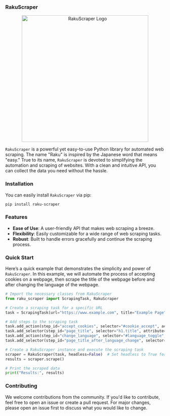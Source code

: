 ### RakuScraper

<p align="center">
  <img src="logo.png" alt="RakuScraper Logo" width="400"> <!-- Adjust width as necessary -->
</p>

`RakuScraper` is a powerful yet easy-to-use Python library for automated web scraping. The name "Raku" is inspired by the Japanese word that means "easy." True to its name, `RakuScraper` is devoted to simplifying the automation and scraping of websites. With a clean and intuitive API, you can collect the data you need without the hassle.

### Installation

You can easily install `RakuScraper` via pip:

```bash
pip install raku-scraper
```

### Features

- **Ease of Use**: A user-friendly API that makes web scraping a breeze.
- **Flexibility**: Easily customizable for a wide range of web scraping tasks.
- **Robust**: Built to handle errors gracefully and continue the scraping process.

### Quick Start

Here’s a quick example that demonstrates the simplicity and power of `RakuScraper`. In this example, we will automate the process of accepting cookies on a webpage, then scrape the title of the webpage before and after changing the language of the webpage.

```python
# Import the necessary classes from RakuScraper
from raku_scraper import ScrapingTask, RakuScraper  

# Create a scraping task for a specific URL
task = ScrapingTask(url="https://www.example.com", title="Example Page", description="A test page")

# Add steps to the scraping task
task.add_action(step_id="accept_cookies", selector="#cookie_accept", action="click", description="Accept cookies")
task.add_selector(step_id="page_title", selector="h1.title", attribute="text", description="Get the title of the page")
task.add_action(step_id="change_language", selector="#language_toggle", action="click", description="Change language")
task.add_selector(step_id="page_title_after_language_change", selector="h1.title", attribute="text", description="Get the title of the page after language change")

# Create a RakuScraper instance and execute the scraping task
scraper = RakuScraper(task, headless=False)  # Set headless to True for headless mode
results = scraper.scrape()

# Print the scraped data
print("Results:", results)
```

### Contributing

We welcome contributions from the community. If you'd like to contribute, feel free to open an issue or create a pull request. For major changes, please open an issue first to discuss what you would like to change.
